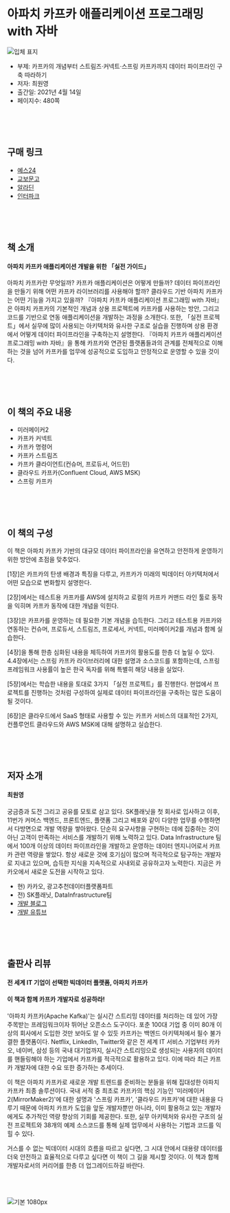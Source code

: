 # 아파치 카프카 애플리케이션 프로그래밍 with 자바
![입체 표지](https://user-images.githubusercontent.com/21074282/113962307-63972980-9862-11eb-8c25-ac168eff08ab.png)

- 부제: 카프카의 개념부터 스트림즈·커넥트·스프링 카프카까지 데이터 파이프라인 구축 따라하기
- 저자: 최원영
- 출간일: 2021년 4월 14일
- 페이지수: 480쪽

<br><br><br>
## 구매 링크
- [예스24](http://www.yes24.com/Product/Goods/99122569)
- [교보문고](http://www.kyobobook.co.kr/product/detailViewKor.laf?ejkGb=KOR&mallGb=KOR&barcode=9791165920548&orderClick=LET&Kc=)
- [알라딘](https://www.aladin.co.kr/shop/wproduct.aspx?ItemId=268985828)
- [인터파크](http://book.interpark.com/product/BookDisplay.do?_method=detail&sc.shopNo=0000400000&sc.prdNo=348704730&sc.saNo=003002001&bid1=search&bid2=product&bid3=img&bid4=001)

<br><br><br>
## 책 소개
<h4>아파치 카프카 애플리케이션 개발을 위한 「실전 가이드」</h4>
아파치 카프카란 무엇일까? 카프카 애플리케이션은 어떻게 만들까? 데이터 파이프라인을 만들기 위해 어떤 카프카 라이브러리를 사용해야 할까? 클라우드 기반 아파치 카프카는 어떤 기능을 가지고 있을까? 『아파치 카프카 애플리케이션 프로그래밍 with 자바』은 아파치 카프카의 기본적인 개념과 상용 프로젝트에 카프카를 사용하는 방안, 그리고 코드를 기반으로 연동 애플리케이션을 개발하는 과정을 소개한다. 또한, 「실전 프로젝트」에서 실무에 많이 사용되는 아키텍처와 유사한 구조로 실습을 진행하며 상용 환경에서 어떻게 데이터 파이프라인을 구축하는지 설명한다. 『아파치 카프카 애플리케이션 프로그래밍 with 자바』을 통해 카프카와 연관된 플랫폼들과의 관계를 전체적으로 이해하는 것을 넘어 카프카를 업무에 성공적으로 도입하고 안정적으로 운영할 수 있을 것이다.

<br><br><br>
## 이 책의 주요 내용
- 미러메이커2
- 카프카 커넥트
- 카프카 명령어
- 카프카 스트림즈
- 카프카 클라이언트(컨슈머, 프로듀서, 어드민)
- 클라우드 카프카(Confluent Cloud, AWS MSK)
- 스프링 카프카

<br><br><br>
## 이 책의 구성
이 책은 아파치 카프카 기반의 대규모 데이터 파이프라인을 유연하고 안전하게 운영하기 위한 방안에 초점을 맞추었다.

[1장]은 카프카의 탄생 배경과 특징을 다루고, 카프카가 미래의 빅데이터 아키텍처에서 어떤 모습으로 변화할지 설명한다.

[2장]에서는 테스트용 카프카를 AWS에 설치하고 로컬의 카프카 커맨드 라인 툴로 동작을 익히며 카프카 동작에 대한 개념을 익힌다.

[3장]은 카프카를 운영하는 데 필요한 기본 개념을 습득한다. 그리고 테스트용 카프카와 연동하는 컨슈머, 프로듀서, 스트림즈, 프로세서, 커넥트, 미러메이커2를 개념과 함께 실습한다.

[4장]을 통해 한층 심화된 내용을 체득하여 카프카의 활용도를 한층 더 높일 수 있다. 4.4장에서는 스프링 카프카 라이브러리에 대한 설명과 소스코드를 포함하는데, 스프링 프레임워크 사용률이 높은 한국 독자를 위해 특별히 해당 내용을 실었다.

[5장]에서는 학습한 내용을 토대로 3가지 「실전 프로젝트」를 진행한다. 현업에서 프로젝트를 진행하는 것처럼 구성하여 실제로 데이터 파이프라인을 구축하는 많은 도움이 될 것이다.

[6장]은 클라우드에서 SaaS 형태로 사용할 수 있는 카프카 서비스의 대표적인 2가지, 컨플루언트 클라우드와 AWS MSK에 대해 설명하고 실습한다.

<br><br><br>
## 저자 소개
<h4>최원영</h4>

궁금증과 도전 그리고 공유를 모토로 삼고 있다. SK플래닛을 첫 회사로 입사하고 이후, 11번가 커머스 백엔드, 프론트엔드, 플랫폼 그리고 배포와 같이 다양한 업무를 수행하면서 다방면으로 개발 역량을 쌓아왔다. 단순히 요구사항을 구현하는 데에 집중하는 것이 아닌 고객이 만족하는 서비스를 개발하기 위해 노력하고 있다. Data Infrastructure 팀에서 100개 이상의 데이터 파이프라인을 개발하고 운영하는 데이터 엔지니어로서 카프카 관련 역량을 쌓았다. 항상 새로운 것에 호기심이 많으며 적극적으로 탐구하는 개발자로 지내고 있으며, 습득한 지식을 지속적으로 사내외로 공유하고자 노력한다. 지금은 카카오에서 새로운 도전을 시작하고 있다.

- 현) 카카오, 광고추천데이터플랫폼파트
- 전) SK플래닛, DataInfrastructure팀
- [개발 블로그](https://blog.voidmainvoid.net)
- [개발 유튜브](https://bit.ly/devwonyoung)

<br><br><br>
## 출판사 리뷰
<h4>전 세계 IT 기업이 선택한 빅데이터 플랫폼, 아파치 카프카</h4>
<h4>이 책과 함께 카프카 개발자로 성공하라!</h4>
 
'아파치 카프카(Apache Kafka)'는 실시간 스트리밍 데이터를 처리하는 데 있어 가장 주목받는 프레임워크이자 뛰어난 오픈소스 도구이다. 포춘 100대 기업 중 이미 80개 이상의 회사에서 도입한 것만 보아도 알 수 있듯 카프카는 백엔드 아키텍처에서 필수 불가결한 플랫폼이다. Netflix, LinkedIn, Twitter와 같은 전 세계 IT 서비스 기업부터 카카오, 네이버, 삼성 등의 국내 대기업까지, 실시간 스트리밍으로 생성되는 사용자의 데이터를 핸들링해야 하는 기업에서 카프카를 적극적으로 활용하고 있다. 이에 따라 최근 카프카 개발자에 대한 수요 또한 증가하는 추세이다.

이 책은 아파치 카프카로 새로운 개발 트렌드를 준비하는 분들을 위해 집대성한 아파치 카프카 최종 솔루션이다. 국내 서적 중 최초로 카프카의 핵심 기능인 '미러메이커2(MirrorMaker2)'에 대한 설명과 '스프링 카프카', '클라우드 카프카'에 대한 내용을 다루기 때문에 아파치 카프카 도입을 앞둔 개발자뿐만 아니라, 이미 활용하고 있는 개발자에게도 추가적인 역량 향상의 기회를 제공한다. 또한, 실무 아키텍처와 유사한 구조의 실전 프로젝트와 38개의 예제 소스코드를 통해 실제 업무에서 사용하는 기법과 코드를 익힐 수 있다.

거스를 수 없는 빅데이터 시대의 흐름을 따르고 싶다면, 그 시대 안에서 대용량 데이터를 더욱 안전하고 효율적으로 다루고 싶다면 이 책이 그 길을 제시할 것이다. 이 책과 함께 개발자로서의 커리어를 한층 더 업그레이드하길 바란다.

<br><br><br>
![기본 1080px](https://user-images.githubusercontent.com/21074282/113962242-3fd3e380-9862-11eb-8c7b-8d5f0c599d4a.jpg)
